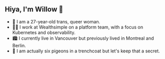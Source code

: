  ## Hiya, I'm Willow 👋

- 🎀 I am a 27-year-old trans, queer woman.
- 👩‍💻 I work at Wealthsimple on a platform team, with a focus on Kubernetes and observability.
- 🏙️ I currently live in Vancouver but previously lived in Montreal and Berlin.
- 🧥 I am actually six pigeons in a trenchcoat but let's keep that a secret.

